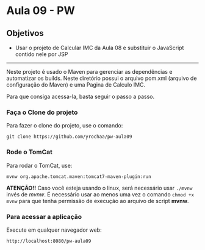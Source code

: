 # Aula 09 - PW

## Objetivos

* Usar o projeto de Calcular IMC da Aula 08 e substituir o JavaScript contido nele por JSP

--------

Neste projeto é usado o Maven para gerenciar as dependências e automatizar os builds. Neste diretório possui o arquivo pom.xml (arquivo de configuração do Maven) e uma Pagina de Calculo IMC.

Para que consiga acessa-la, basta seguir o passo a passo.

### Faça o Clone do projeto

Para fazer o clone do projeto, use o comando:

`git clone https://github.com/yrochaa/pw-aula09`


### Rode o TomCat

Para rodar o TomCat, use:

`mvnw org.apache.tomcat.maven:tomcat7-maven-plugin:run`

**ATENÇÃO!!**
Caso você esteja usando o linux, será necessário usar `./mvnw` invés de *mvnw*.
É necessário usar ao menos uma vez o comando `chmod +x mvnw` para que tenha permissão de execução ao arquivo de script **mvnw**.

### Para acessar a aplicação

Execute em qualquer navegador web: 

`http://localhost:8080/pw-aula09`
